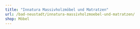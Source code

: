 ```yaml
---
title: "Innatura Massivholzmöbel und Matratzen"
url: /bad-neustadt/innatura-massivholzmoebel-und-matratzen/
shop: Möbel
---
```

